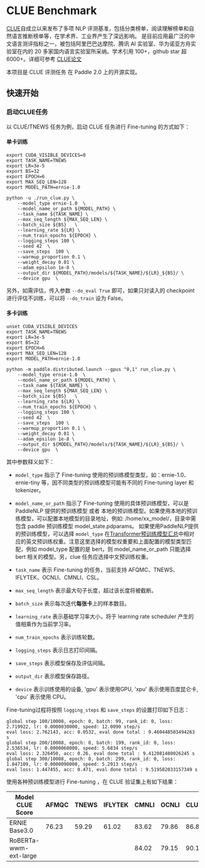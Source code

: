 # CLUE Benchmark

[CLUE](https://www.cluebenchmarks.com/)自成立以来发布了多项 NLP 评测基准，包括分类榜单，阅读理解榜单和自然语言推断榜单等，在学术界、工业界产生了深远影响。
是目前应用最广泛的中文语言测评指标之一，被包括阿里巴巴达摩院、腾讯 AI 实验室、华为诺亚方舟实验室在内的 20 多家国内语言实验室所采纳。学术引用 100+，github star 超 6000+。详细可参考 [CLUE论文](https://arxiv.org/abs/2004.05986)

本项目是 CLUE 评测任务 在 Paddle 2.0 上的开源实现。

## 快速开始

### 启动CLUE任务
以 CLUE/TNEWS 任务为例，启动 CLUE 任务进行 Fine-tuning 的方式如下：

#### 单卡训练
```shell
export CUDA_VISIBLE_DEVICES=0
export TASK_NAME=TNEWS
export LR=3e-5
export BS=32
export EPOCH=6
export MAX_SEQ_LEN=128
export MODEL_PATH=ernie-1.0

python -u ./run_clue.py \
    --model_type ernie-1.0  \
    --model_name_or_path ${MODEL_PATH} \
    --task_name ${TASK_NAME} \
    --max_seq_length ${MAX_SEQ_LEN} \
    --batch_size ${BS}   \
    --learning_rate ${LR} \
    --num_train_epochs ${EPOCH} \
    --logging_steps 100 \
    --seed 42  \
    --save_steps  100 \
    --warmup_proportion 0.1 \
    --weight_decay 0.01 \
    --adam_epsilon 1e-8 \
    --output_dir ${MODEL_PATH}/models/${TASK_NAME}/${LR}_${BS}/ \
    --device gpu  \

```

另外，如需评估，传入参数 `--do_eval True` 即可，如果只对读入的 checkpoint 进行评估不训练，可以将 `--do_train` 设为 False。

#### 多卡训练
```shell
unset CUDA_VISIBLE_DEVICES
export TASK_NAME=TNEWS
export LR=3e-5
export BS=32
export EPOCH=6
export MAX_SEQ_LEN=128
export MODEL_PATH=ernie-1.0

python -m paddle.distributed.launch --gpus "0,1" run_clue.py \
    --model_type ernie-1.0  \
    --model_name_or_path ${MODEL_PATH} \
    --task_name ${TASK_NAME} \
    --max_seq_length ${MAX_SEQ_LEN} \
    --batch_size ${BS}   \
    --learning_rate ${LR} \
    --num_train_epochs ${EPOCH} \
    --logging_steps 100 \
    --seed 42  \
    --save_steps  100 \
    --warmup_proportion 0.1 \
    --weight_decay 0.01 \
    --adam_epsilon 1e-8 \
    --output_dir ${MODEL_PATH}/models/${TASK_NAME}/${LR}_${BS}/ \
    --device gpu  \

```
其中参数释义如下：
- `model_type` 指示了 Fine-tuning 使用的预训练模型类型，如：ernie-1.0、ernie-tiny 等，因不同类型的预训练模型可能有不同的 Fine-tuning layer 和 tokenizer。
- `model_name_or_path` 指示了 Fine-tuning 使用的具体预训练模型，可以是 PaddleNLP 提供的预训练模型 或者 本地的预训练模型。如果使用本地的预训练模型，可以配置本地模型的目录地址，例如: /home/xx_model/，目录中需包含 paddle 预训练模型 model_state.pdparams。
如果使用PaddleNLP提供的预训练模型，可以选择 `model_type` 在[Transformer预训练模型汇总](../../../docs/model_zoo/transformers.rst)中相对应的英文预训练权重。注意这里选择的模型权重要和上面配置的模型类型匹配，例如 model_type 配置的是 bert，则 model_name_or_path 只能选择 bert 相关的模型。另，clue 任务应选择中文预训练权重。

- `task_name` 表示 Fine-tuning 的任务，当前支持 AFQMC、TNEWS、IFLYTEK、OCNLI、CMNLI、CSL。
- `max_seq_length` 表示最大句子长度，超过该长度将被截断。
- `batch_size` 表示每次迭代**每张卡**上的样本数目。
- `learning_rate` 表示基础学习率大小，将于 learning rate scheduler 产生的值相乘作为当前学习率。
- `num_train_epochs` 表示训练轮数。
- `logging_steps` 表示日志打印间隔。
- `save_steps` 表示模型保存及评估间隔。
- `output_dir` 表示模型保存路径。
- `device` 表示训练使用的设备, 'gpu' 表示使用GPU, 'xpu' 表示使用百度昆仑卡, 'cpu' 表示使用 CPU。

Fine-tuning过程将按照 `logging_steps` 和 `save_steps` 的设置打印如下日志：

```
global step 100/10008, epoch: 0, batch: 99, rank_id: 0, loss: 2.719922, lr: 0.0000030000, speed: 12.0090 step/s
eval loss: 2.762143, acc: 0.0532, eval done total : 9.460448503494263 s
global step 200/10008, epoch: 0, batch: 199, rank_id: 0, loss: 2.536534, lr: 0.0000060000, speed: 5.6834 step/s
eval loss: 2.326450, acc: 0.26, eval done total : 9.412081480026245 s
global step 300/10008, epoch: 0, batch: 299, rank_id: 0, loss: 1.847109, lr: 0.0000090000, speed: 5.2913 step/s
eval loss: 1.447455, acc: 0.471, eval done total : 9.519582033157349 s
```

使用各种预训练模型进行 Fine-tuning ，在 CLUE 验证集上有如下结果：

| Model CLUE Score      | AFMQC | TNEWS | IFLYTEK | CMNLI | OCNLI | CLUEWSC2020 | CSL   | CMRC2018 | CHID | C3   |
| --------------------- | ----- | ----- | ------- | ----- | ----- | ----------- | ----- | -------- | ---- | ---- |
| ERNIE Base3.0         | 76.23 | 59.29 | 61.02   | 83.62 | 79.86 | 86.84       | 82.77 |          |      |      |
| RoBERTa-wwm-ext-large |       |       |         | 84.02 | 79.15 | 90.13       |       |          |      |      |
